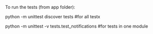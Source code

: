 To run the tests (from app folder):

python -m unittest discover tests #for all testx

python -m unittest -v tests.test_notifications #for tests in one module  

